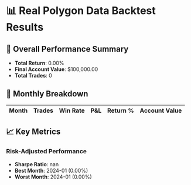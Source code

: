 # 📊 Real Polygon Data Backtest Results

## 🎯 Overall Performance Summary

- **Total Return**: 0.00%
- **Final Account Value**: $100,000.00
- **Total Trades**: 0

## 📅 Monthly Breakdown

| Month | Trades | Win Rate | P&L | Return % | Account Value |
|-------|--------|----------|-----|----------|---------------|

## 📈 Key Metrics

### Risk-Adjusted Performance
- **Sharpe Ratio**: nan
- **Best Month**: 2024-01 (0.00%)
- **Worst Month**: 2024-01 (0.00%)
